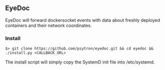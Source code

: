 ## EyeDoc
EyeDoc will forward dockersocket events with data about freshly deployed containers and their network coordinates.

### Install
    $> git clone https://github.com/psytron/eyedoc.git && cd eyedoc && ./install.py <CALLBACK_URL>
The install script will simply copy the SystemD init file into /etc/systemd. 
